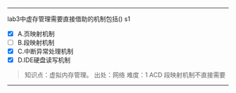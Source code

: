 ---
lab3中虚存管理需要直接借助的机制包括() s1
- [x] A.页映射机制
- [ ] B.段映射机制
- [x] C.中断异常处理机制
- [x] D.IDE硬盘读写机制

> 知识点：虚拟内存管理。
> 出处：网络
> 难度：1
> ACD 段映射机制不直接需要


---